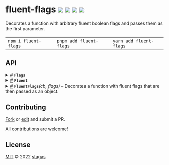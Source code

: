 <h1>
fluent-flags <a href="https://npmjs.org/package/fluent-flags"><img src="https://img.shields.io/badge/npm-v2.0.1-F00.svg?colorA=000"/></a> <a href="src"><img src="https://img.shields.io/badge/loc-20-FFF.svg?colorA=000"/></a> <a href="https://cdn.jsdelivr.net/npm/fluent-flags@2.0.1/dist/fluent-flags.min.js"><img src="https://img.shields.io/badge/brotli-152b-333.svg?colorA=000"/></a> <a href="LICENSE"><img src="https://img.shields.io/badge/license-MIT-F0B.svg?colorA=000"/></a>
</h1>

<p></p>

Decorates a function with arbitrary fluent boolean flags and passes them as the first parameter.

<h4>
<table><tr><td title="Triple click to select and copy paste">
<code>npm i fluent-flags </code>
</td><td title="Triple click to select and copy paste">
<code>pnpm add fluent-flags </code>
</td><td title="Triple click to select and copy paste">
<code>yarn add fluent-flags</code>
</td></tr></table>
</h4>

## API

<p>  <details id="Flags$1" title="TypeAlias" ><summary><span><a href="#Flags$1">#</a></span>  <code><strong>Flags</strong></code>    </summary>  <a href="src/index.ts#L1">src/index.ts#L1</a>  <ul><p>[K   in   <a href="#T$2">T</a>  ]:  boolean</p>        </ul></details><details id="Fluent$3" title="TypeAlias" ><summary><span><a href="#Fluent$3">#</a></span>  <code><strong>Fluent</strong></code>    </summary>  <a href="src/index.ts#L2">src/index.ts#L2</a>  <ul><p><a href="#C$4">C</a> &amp; [K   in   keyof     <a href="#T$5">T</a>  ]:  <a href="#T$5">T</a>  [<span>K</span>] &amp; <a href="#Fluent$3">Fluent</a>&lt;<a href="#C$4">C</a>, <a href="#T$5">T</a>&gt;</p>        </ul></details><details id="FluentFlags$6" title="Function" ><summary><span><a href="#FluentFlags$6">#</a></span>  <code><strong>FluentFlags</strong></code><em>(cb, flags)</em>     &ndash; Decorates a function with fluent flags that are then passed as an object.</summary>  <a href="src/index.ts#L15">src/index.ts#L15</a>  <ul>    <p>  <p>

```ts
const cb = FluentFlags<'foo' | 'bar'>(flags =>
  (arg?: string) => [flags.foo, flags.bar, arg]
)
expect(cb()).toMatchObject([void 0, void 0, void 0])
expect(cb('hello')).toMatchObject([void 0, void 0, 'hello'])
expect(cb.bar('hello')).toMatchObject([void 0, true, 'hello'])
expect(cb.foo.bar('hello')).toMatchObject([true, true, 'hello'])
```

</p>
  <details id="cb$16" title="Function" ><summary><span><a href="#cb$16">#</a></span>  <code><strong>cb</strong></code><em>(flags)</em>    </summary>    <ul>    <p>    <details id="flags$19" title="Parameter" ><summary><span><a href="#flags$19">#</a></span>  <code><strong>flags</strong></code>    </summary>    <ul><p><span>Partial</span>&lt;<a href="#Flags$1">Flags</a>&lt;<a href="#T$8">T</a>&gt;&gt;</p>        </ul></details>  <p><strong>cb</strong><em>(flags)</em>  &nbsp;=&gt;  <ul><a href="#C$15">C</a></ul></p></p>    </ul></details><details id="flags$20" title="Parameter" ><summary><span><a href="#flags$20">#</a></span>  <code><strong>flags</strong></code>  <span><span>&nbsp;=&nbsp;</span>  <code>{}</code></span>  </summary>    <ul><p><span>Partial</span>&lt;<a href="#Flags$1">Flags</a>&lt;<a href="#T$8">T</a>&gt;&gt;</p>        </ul></details>  <p><strong>FluentFlags</strong>&lt;<span>T</span>, <span>C</span>&gt;<em>(cb, flags)</em>  &nbsp;=&gt;  <ul><a href="#Fluent$3">Fluent</a>&lt;<a href="#C$15">C</a>, <a href="#Flags$1">Flags</a>&lt;<a href="#T$8">T</a>&gt;&gt;</ul></p></p>    </ul></details></p>

## Contributing

[Fork](https://github.com/stagas/fluent-flags/fork) or [edit](https://github.dev/stagas/fluent-flags) and submit a PR.

All contributions are welcome!

## License

<a href="LICENSE">MIT</a> &copy; 2022 [stagas](https://github.com/stagas)
